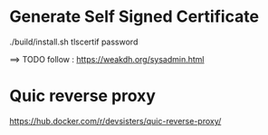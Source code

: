 # Generate Self Signed Certificate
./build/install.sh tlscertif password

==> TODO follow  : https://weakdh.org/sysadmin.html

 

# Quic reverse proxy
https://hub.docker.com/r/devsisters/quic-reverse-proxy/

